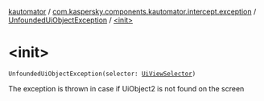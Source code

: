 [kautomator](../../index.md) / [com.kaspersky.components.kautomator.intercept.exception](../index.md) / [UnfoundedUiObjectException](index.md) / [&lt;init&gt;](./-init-.md)

# &lt;init&gt;

`UnfoundedUiObjectException(selector: `[`UiViewSelector`](../../com.kaspersky.components.kautomator.component.common.builders/-ui-view-selector/index.md)`)`

The exception is thrown in case if UiObject2 is not found on the screen

